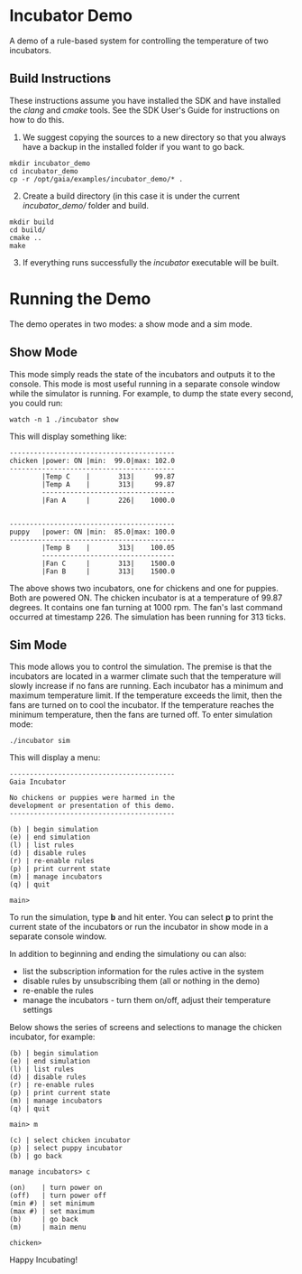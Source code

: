 # Incubator Demo
A demo of a rule-based system for controlling the temperature of two incubators.

## Build Instructions
These instructions assume you have installed the SDK and have installed the *clang* and *cmake* tools.  See the SDK User's Guide for instructions on how to do this.

1. We suggest copying the sources to a new directory so that you always have a backup in the installed folder if you want to go back.
```
mkdir incubator_demo
cd incubator_demo
cp -r /opt/gaia/examples/incubator_demo/* .
```
2. Create a build directory (in this case it is under the current *incubator_demo/* folder and build.
```
mkdir build
cd build/
cmake ..
make
```
3. If everything runs successfully the *incubator* executable will be built.

# Running the Demo
The demo operates in two modes:  a show mode and a sim mode.

## Show Mode
This mode simply reads the state of the incubators and outputs it to the console.  This mode is most useful running in a separate console window while the simulator is running.  For example, to dump the state every second, you could run:
```
watch -n 1 ./incubator show
```
This will display something like:
```
-----------------------------------------
chicken |power: ON |min:  99.0|max: 102.0
-----------------------------------------
        |Temp C    |       313|     99.87
        |Temp A    |       313|     99.87
        ---------------------------------
        |Fan A     |       226|    1000.0


-----------------------------------------
puppy   |power: ON |min:  85.0|max: 100.0
-----------------------------------------
        |Temp B    |       313|    100.05
        ---------------------------------
        |Fan C     |       313|    1500.0
        |Fan B     |       313|    1500.0
```
The above shows two incubators, one for chickens and one for puppies.  Both are powered ON.  The chicken incubator is at a temperature of 99.87 degrees.  It contains one fan turning at 1000 rpm.  The fan's last command occurred at timestamp 226.  The simulation has been running for 313 ticks.

## Sim Mode
This mode allows you to control the simulation. The premise is that the incubators are located in a warmer climate such that the temperature will slowly increase if no fans are running.  Each incubator has a minimum and maximum temperature limit.  If the temperature exceeds the limit, then the fans are turned on to cool the incubator.  If the temperature reaches the minimum temperature, then the fans are turned off. To enter simulation mode:
```
./incubator sim
```

This will display a menu:
```
-----------------------------------------
Gaia Incubator

No chickens or puppies were harmed in the
development or presentation of this demo.
-----------------------------------------

(b) | begin simulation
(e) | end simulation
(l) | list rules
(d) | disable rules
(r) | re-enable rules
(p) | print current state
(m) | manage incubators
(q) | quit

main>
```
To run the simulation, type **b** and hit enter.  You can select **p** to print the current state of the incubators or run the incubator in show mode in a separate console window.

In addition to beginning and ending the simulationy ou can also:
* list the subscription information for the rules active in the system
* disable rules by unsubscribing them (all or nothing in the demo)
* re-enable the rules
* manage the incubators - turn them on/off, adjust their temperature settings

Below shows the series of screens and selections to manage the chicken incubator, for example:
```
(b) | begin simulation
(e) | end simulation
(l) | list rules
(d) | disable rules
(r) | re-enable rules
(p) | print current state
(m) | manage incubators
(q) | quit

main> m

(c) | select chicken incubator
(p) | select puppy incubator
(b) | go back

manage incubators> c

(on)    | turn power on
(off)   | turn power off
(min #) | set minimum
(max #) | set maximum
(b)     | go back
(m)     | main menu

chicken>
```

Happy Incubating!
